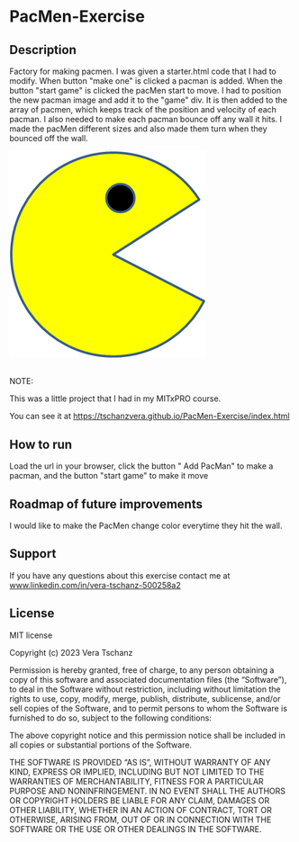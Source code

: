 # PacMen-Exercise

## Description

Factory for making pacmen.
I was given a starter.html code that I had to modify.
When button "make one" is clicked a pacman is added.
When the button "start game" is clicked the pacMen start to move.
I had to position the new pacman image and add it to the "game" div. It is then added to the array of pacmen, which keeps track of the position and velocity of each pacman.
I also needed to make each pacman bounce off any wall it hits. I made the pacMen different sizes and also made them turn when they bounced off the wall.


<img src="images/PacMan1.png">




##
NOTE:

This was a little project that I had in my MITxPRO course.  

You can see it at https://tschanzvera.github.io/PacMen-Exercise/index.html

## How to run

Load the url in your browser, click the button " Add PacMan" to make a pacman, and the button "start game" to make it move

## Roadmap of future improvements 

I would like to make the PacMen change color everytime they hit the wall.

## Support

If you have any questions about this exercise contact me at www.linkedin.com/in/vera-tschanz-500258a2

## License

MIT license

Copyright (c) 2023 Vera Tschanz

Permission is hereby granted, free of charge, to any person obtaining a copy of this software and associated documentation files (the “Software”), to deal in the Software without restriction, including without limitation the rights to use, copy, modify, merge, publish, distribute, sublicense, and/or sell copies of the Software, and to permit persons to whom the Software is furnished to do so, subject to the following conditions:

The above copyright notice and this permission notice shall be included in all copies or substantial portions of the Software.

THE SOFTWARE IS PROVIDED “AS IS”, WITHOUT WARRANTY OF ANY KIND, EXPRESS OR IMPLIED, INCLUDING BUT NOT LIMITED TO THE WARRANTIES OF MERCHANTABILITY, FITNESS FOR A PARTICULAR PURPOSE AND NONINFRINGEMENT. IN NO EVENT SHALL THE AUTHORS OR COPYRIGHT HOLDERS BE LIABLE FOR ANY CLAIM, DAMAGES OR OTHER LIABILITY, WHETHER IN AN ACTION OF CONTRACT, TORT OR OTHERWISE, ARISING FROM, OUT OF OR IN CONNECTION WITH THE SOFTWARE OR THE USE OR OTHER DEALINGS IN THE SOFTWARE.


